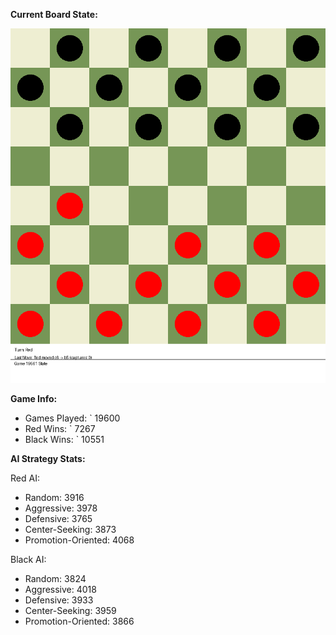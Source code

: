 
**Current Board State:**  
<!-- START_GIF -->
![Checkers Game](./checkers_game.gif)
<!-- END_GIF -->

**Game Info:**  
- Games Played: `<!-- GAMES_PLAYED --> 19600
- Red Wins: `<!-- RED_WINS --> 7267
- Black Wins: `<!-- BLACK_WINS --> 10551

<!-- AI_STATS -->
**AI Strategy Stats:**

Red AI:
- Random: 3916
- Aggressive: 3978
- Defensive: 3765
- Center-Seeking: 3873
- Promotion-Oriented: 4068

Black AI:
- Random: 3824
- Aggressive: 4018
- Defensive: 3933
- Center-Seeking: 3959
- Promotion-Oriented: 3866
